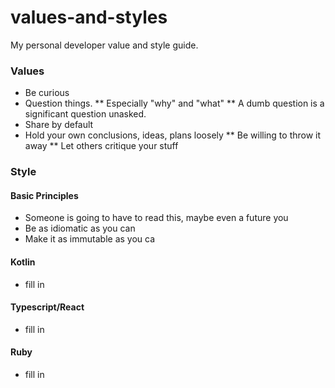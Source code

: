 # values-and-styles
My personal developer value and style guide.

### Values

* Be curious
* Question things.
** Especially "why" and "what"
** A dumb question is a significant question unasked.
* Share by default
* Hold your own conclusions, ideas, plans loosely
** Be willing to throw it away
** Let others critique your stuff

### Style

#### Basic Principles
* Someone is going to have to read this, maybe even a future you
* Be as idiomatic as you can
* Make it as immutable as you ca

#### Kotlin

* fill in

#### Typescript/React

* fill in

#### Ruby

* fill in
